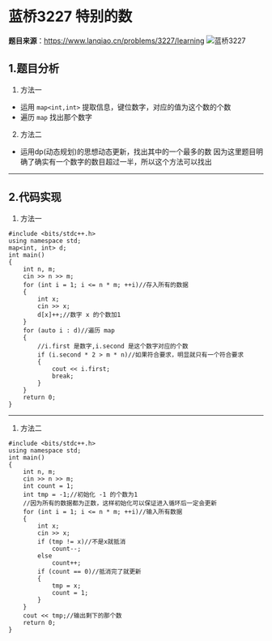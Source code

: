 # 蓝桥3227 特别的数
**题目来源**：https://www.lanqiao.cn/problems/3227/learning
![蓝桥3227](../../../../../images/3227.jpg "蓝桥3227")

## 1.题目分析

1. 方法一
+ 运用 `map<int,int>` 提取信息，键位数字，对应的值为这个数的个数
+ 遍历 `map` 找出那个数字

2. 方法二
+ 运用dp(动态规划)的思想动态更新，找出其中的一个最多的数
因为这里题目明确了确实有一个数字的数目超过一半，所以这个方法可以找出

***

## 2.代码实现

1. 方法一
```
#include <bits/stdc++.h>
using namespace std;
map<int, int> d;
int main()
{
    int n, m;
    cin >> n >> m;
    for (int i = 1; i <= n * m; ++i)//存入所有的数据
    {
        int x;
        cin >> x;
        d[x]++;//数字 x 的个数加1
    }
    for (auto i : d)//遍历 map
    {
        //i.first 是数字,i.second 是这个数字对应的个数
        if (i.second * 2 > m * n)//如果符合要求，明显就只有一个符合要求
        {
            cout << i.first;
            break;
        }
    }
    return 0;
}
```

***

1. 方法二
```
#include <bits/stdc++.h>
using namespace std;
int main()
{
    int n, m;
    cin >> n >> m;
    int count = 1;
    int tmp = -1;//初始化 -1 的个数为1
    //因为所有的数据都为正数，这样初始化可以保证进入循环后一定会更新
    for (int i = 1; i <= n * m; ++i)//输入所有数据
    {
        int x;
        cin >> x;
        if (tmp != x)//不是x就抵消
            count--;
        else
            count++;
        if (count == 0)//抵消完了就更新
        {
            tmp = x;
            count = 1;
        }
    }
    cout << tmp;//输出剩下的那个数
    return 0;
}
```
